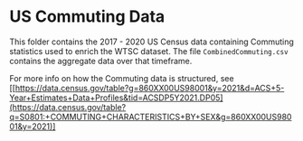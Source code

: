 # US Commuting Data
This folder contains the 2017 - 2020 US Census data containing Commuting statistics used to enrich the WTSC dataset. The file `CombinedCommuting.csv` contains the aggregate data over that timeframe.

For more info on how the Commuting data is structured, see [[https://data.census.gov/table?g=860XX00US98001&y=2021&d=ACS+5-Year+Estimates+Data+Profiles&tid=ACSDP5Y2021.DP05](https://data.census.gov/table?q=S0801:+COMMUTING+CHARACTERISTICS+BY+SEX&g=860XX00US98001&y=2021)]
